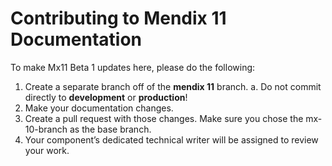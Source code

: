 # Contributing to Mendix 11 Documentation

To make Mx11 Beta 1 updates here, please do the following:
1. Create a separate branch off of the **mendix 11** branch.
    a. Do not commit directly to **development** or **production**!
2. Make your documentation changes.
3. Create a pull request with those changes. Make sure you chose the mx-10-branch as the base branch.
4. Your component’s dedicated technical writer will be assigned to review your work.

